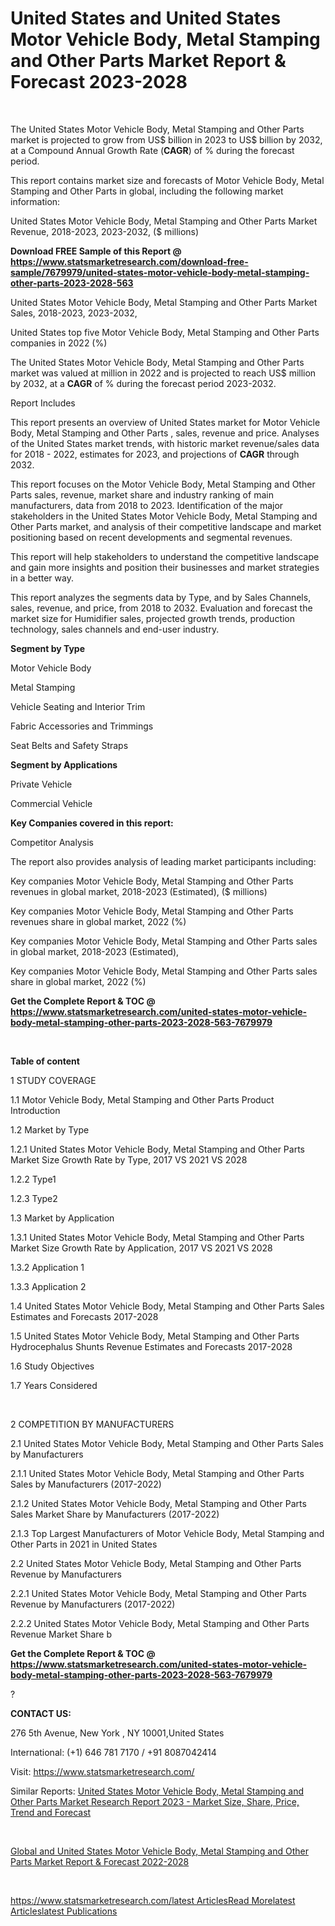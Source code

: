 <h1>United States and United States Motor Vehicle Body, Metal Stamping and Other Parts Market Report & Forecast 2023-2028</h1><br/><p>The United States Motor Vehicle Body, Metal Stamping and Other Parts market is projected to grow from US$ billion in 2023 to US$ billion by 2032, at a Compound Annual Growth Rate (<strong>CAGR</strong>) of % during the forecast period.</p>
 
 
 
 <p>This report contains market size and forecasts of Motor Vehicle Body, Metal Stamping and Other Parts in global, including the following market information:</p>
 
 
 
 <p>United States Motor Vehicle Body, Metal Stamping and Other Parts Market Revenue, 2018-2023, 2023-2032, ($ millions)</p>
 
 
 
 <p><strong>Download FREE Sample of this Report @ <a href="https://www.statsmarketresearch.com/download-free-sample/7679979/united-states-motor-vehicle-body-metal-stamping-other-parts-2023-2028-563">https://www.statsmarketresearch.com/download-free-sample/7679979/united-states-motor-vehicle-body-metal-stamping-other-parts-2023-2028-563</a></strong></p>
 
 
 
 <p>United States Motor Vehicle Body, Metal Stamping and Other Parts Market Sales, 2018-2023, 2023-2032,</p>
 
 
 
 <p>United States top five Motor Vehicle Body, Metal Stamping and Other Parts companies in 2022 (%)</p>
 
 
 
 <p>The United States Motor Vehicle Body, Metal Stamping and Other Parts market was valued at million in 2022 and is projected to reach US$ million by 2032, at a <strong>CAGR</strong> of % during the forecast period 2023-2032.</p>
 
 
 
 <p>Report Includes</p>
 
 
 
 <p>This report presents an overview of United States market for Motor Vehicle Body, Metal Stamping and Other Parts , sales, revenue and price. Analyses of the United States market trends, with historic market revenue/sales data for 2018 - 2022, estimates for 2023, and projections of <strong>CAGR</strong> through 2032.</p>
 
 
 
 <p>This report focuses on the Motor Vehicle Body, Metal Stamping and Other Parts sales, revenue, market share and industry ranking of main manufacturers, data from 2018 to 2023. Identification of the major stakeholders in the United States Motor Vehicle Body, Metal Stamping and Other Parts market, and analysis of their competitive landscape and market positioning based on recent developments and segmental revenues.</p>
 
 
 
 <p>This report will help stakeholders to understand the competitive landscape and gain more insights and position their businesses and market strategies in a better way.</p>
 
 
 
 <p>This report analyzes the segments data by Type, and by Sales Channels, sales, revenue, and price, from 2018 to 2032. Evaluation and forecast the market size for Humidifier sales, projected growth trends, production technology, sales channels and end-user industry.</p>
 
 
 
 <p><strong>Segment by Type</strong></p>
 
 
 
 <p>Motor Vehicle Body</p>
 
 
 
 <p>Metal Stamping</p>
 
 
 
 <p>Vehicle Seating and Interior Trim</p>
 
 
 
 <p>Fabric Accessories and Trimmings</p>
 
 
 
 <p>Seat Belts and Safety Straps</p>
 
 
 
 <p><strong>Segment <strong><strong>by Applications</strong></strong></strong></p>
 
 
 
 <p>Private Vehicle</p>
 
 
 
 <p>Commercial Vehicle</p>
 
 
 
 <p><strong>Key Companies covered in this report:</strong></p>
 
 
 
 <p>Competitor Analysis</p>
 
 
 
 <p>The report also provides analysis of leading market participants including:</p>
 
 
 
 <p>Key companies Motor Vehicle Body, Metal Stamping and Other Parts revenues in global market, 2018-2023 (Estimated), ($ millions)</p>
 
 
 
 <p>Key companies Motor Vehicle Body, Metal Stamping and Other Parts revenues share in global market, 2022 (%)</p>
 
 
 
 <p>Key companies Motor Vehicle Body, Metal Stamping and Other Parts sales in global market, 2018-2023 (Estimated),</p>
 
 
 
 <p>Key companies Motor Vehicle Body, Metal Stamping and Other Parts sales share in global market, 2022 (%)</p>
 
 
 
 <div><b>Get the Complete Report & TOC @ <a href="https://www.statsmarketresearch.com/united-states-motor-vehicle-body-metal-stamping-other-parts-2023-2028-563-7679979">https://www.statsmarketresearch.com/united-states-motor-vehicle-body-metal-stamping-other-parts-2023-2028-563-7679979</a></b></div>
 
 
 
 <p><br />
 
 <b>Table of content</b></p>
 
 
 
 <p>1 STUDY COVERAGE<br />
 
 1.1 Motor Vehicle Body, Metal Stamping and Other Parts Product Introduction<br />
 
 1.2 Market by Type<br />
 
 1.2.1 United States Motor Vehicle Body, Metal Stamping and Other Parts Market Size Growth Rate by Type, 2017 VS 2021 VS 2028<br />
 
 1.2.2 Type1<br />
 
 1.2.3 Type2<br />
 
 1.3 Market by Application<br />
 
 1.3.1 United States Motor Vehicle Body, Metal Stamping and Other Parts Market Size Growth Rate by Application, 2017 VS 2021 VS 2028<br />
 
 1.3.2 Application 1<br />
 
 1.3.3 Application 2<br />
 
 1.4 United States Motor Vehicle Body, Metal Stamping and Other Parts Sales Estimates and Forecasts 2017-2028<br />
 
 1.5 United States Motor Vehicle Body, Metal Stamping and Other Parts Hydrocephalus Shunts Revenue Estimates and Forecasts 2017-2028<br />
 
 1.6 Study Objectives<br />
 
 1.7 Years Considered<br />
 
 <br />
 
 2 COMPETITION BY MANUFACTURERS<br />
 
 2.1 United States Motor Vehicle Body, Metal Stamping and Other Parts Sales by Manufacturers<br />
 
 2.1.1 United States Motor Vehicle Body, Metal Stamping and Other Parts Sales by Manufacturers (2017-2022)<br />
 
 2.1.2 United States Motor Vehicle Body, Metal Stamping and Other Parts Sales Market Share by Manufacturers (2017-2022)<br />
 
 2.1.3 Top Largest Manufacturers of Motor Vehicle Body, Metal Stamping and Other Parts in 2021 in United States<br />
 
 2.2 United States Motor Vehicle Body, Metal Stamping and Other Parts Revenue by Manufacturers<br />
 
 2.2.1 United States Motor Vehicle Body, Metal Stamping and Other Parts Revenue by Manufacturers (2017-2022)<br />
 
 2.2.2 United States Motor Vehicle Body, Metal Stamping and Other Parts Revenue Market Share b</p>
 
 
 
 <div><b>Get the Complete Report & TOC @ <a href="https://www.statsmarketresearch.com/united-states-motor-vehicle-body-metal-stamping-other-parts-2023-2028-563-7679979">https://www.statsmarketresearch.com/united-states-motor-vehicle-body-metal-stamping-other-parts-2023-2028-563-7679979</a></b></div>
 
 
 
 <p>? </p>
 
 
 
 <p><b>CONTACT US:</b><br />
 
 276 5th Avenue, New York , NY 10001,United States<br />
 
 International: (+1) 646 781 7170 / +91 8087042414<br />
 
 Visit: <a href="https://www.statsmarketresearch.com/">https://www.statsmarketresearch.com/</a><br />
 
 Similar Reports: <a href="https://www.statsmarketresearch.com/united-states-motor-vehicle-body-metal-stamping-other-parts-2023-2028-563-7679979">United States Motor Vehicle Body, Metal Stamping and Other Parts Market Research Report 2023 - Market Size, Share, Price, Trend and Forecast</a><br />
 
 <br />
 
 <a href="https://www.statsmarketresearch.com/united-states-motor-vehicle-body-metal-stamping-other-parts-2023-2028-563-7679979">Global and United States Motor Vehicle Body, Metal Stamping and Other Parts Market Report & Forecast 2022-2028</a><br />
 
 <br />
 
 <a href="https://gyeongbokgung.com">https://www.statsmarketresearch.com/</a><a href="https://hallyeomaritime.com">latest Articles</a><a href="https://jingwansa.com">Read More</a><a href="https://nguoiviet.jp/">latest Articles</a><a href="https://www.intelmarketresearch.com/">latest Publications</a></p>